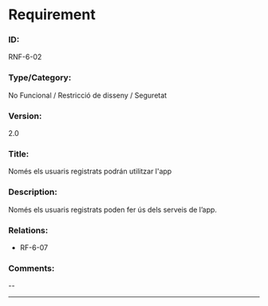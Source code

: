 # Requirement

### ID:
RNF-6-02

### Type/Category:
No Funcional / Restricció de disseny / Seguretat

### Version: 
2.0

### Title:
Només els usuaris registrats podrán utilitzar l'app

### Description:
Només els usuaris registrats poden fer ús dels serveis de l’app.

### Relations:
* RF-6-07

### Comments:
--

---